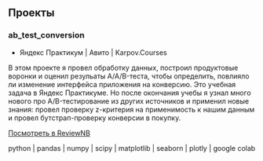 ## Проекты

### **ab_test_conversion**
- Яндекс Практикум | Авито | Karpov.Courses

В этом проекте я провел обработку данных, построил продуктовые воронки и оценил резульаты A/A/B-теста, чтобы определить, повлияло ли изменение интерфейса приложения на конверсию. Это учебная задача в Яндекс Практикуме. Но после окончания учебы я узнал много нового про A/B-тестирование из других источников и применил новые знания: провел проверку z-критерия на применимость к нашим данным и провел бутстрап-проверку конверсии в покупку.

 [Посмотреть в ReviewNB](https://app.reviewnb.com/mvsmv/anarmovsumov/blob/main/ab_tests/ab_test_conversion.ipynb/)
 
 python | pandas | numpy | scipy  | matplotlib | seaborn | plotly | google colab

